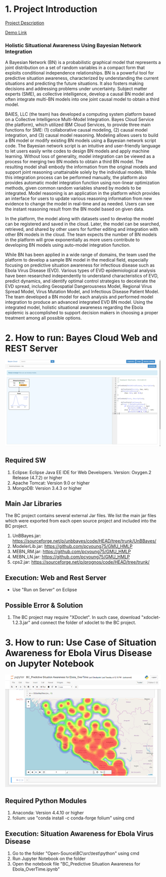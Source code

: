 # 1. Project Introduction 

[Project Description](Project%20Description.md)

[Demo Link](http://169.60.94.50:8080/BC/)

### Holistic Situational Awareness Using Bayesian Network Integration

A Bayesian Network (BN) is a probabilistic graphical model that represents a joint distribution on a set of random variables in a compact form that exploits conditional independence relationships. BN is a powerful tool for predictive situation awareness, characterized by understanding the current situations and predicting the future situations. It also fosters making decisions and addressing problems under uncertainty. Subject matter experts (SME), as collective intelligence, develop a causal BN model and often integrate multi-BN models into one joint causal model to obtain a third model. 

BAIES, LLC (the team) has developed a computing system platform based on a Collective Intelligence Multi-Model Integration. Bayes Cloud Service (the platform), which utilized IBM Cloud Services, to provide three main functions for SME: (1) collaborative causal modeling, (2) causal model integration, and (3) causal model reasoning. Modeling allows users to build a BN model or modify existing BN models using a Bayesian network script code. The Bayesian network script is an intuitive and user-friendly language to let users easily write codes to design BN models and apply machine learning. Without loss of generality, model integration can be viewed as a process for merging two BN models to obtain a third BN model. The resulting model shall embody the information from the original models and support joint reasoning unattainable solely by the individual models. While this integration process can be performed manually, the platform also provides automatic model integration function using non-linear optimization methods, given common random variables shared by models to be integrated. Model reasoning is an application in the platform which provides an interface for users to update various reasoning information from new evidence to change the model in real-time and as needed. Users can see the instant reasoning result from the BN model based on given data. 

In the platform, the model along with datasets used to develop the model can be registered and saved in the cloud. Later, the model can be searched, retrieved, and shared by other users for further editing and integration with other BN models in the cloud. The team expects the number of BN models in the platform will grow exponentially as more users contribute to developing BN models using auto-model integration function. 

While BN has been applied in a wide range of domains, the team used the platform to develop a sample BN model in the medical field, especially focusing on predictive situation awareness for infectious disease such as Ebola Virus Disease (EVD).  Various types of EVD epidemiological analysis have been researched independently to understand characteristics of EVD, predict dynamics, and identify optimal control strategies to decelerate the EVD spread, including Geospatial Dangerousness Model, Regional Virus Spread Model, Virus Mutation Model, and Infectious Disease Patient Model. The team developed a BN model for each analysis and performed model integration to produce an advanced integrated EVD BN model. Using the integrated model, holistic situational awareness regarding the Ebola epidemic is accomplished to support decision makers in choosing a proper treatment among all possible options.


# 2. How to run: Bayes Cloud Web and REST Server
![Bayes Cloud](doc/img/BC%20v2.PNG)

## Required SW
1. Eclipse: Eclipse Java EE IDE for Web Developers. Version: Oxygen.2 Release (4.7.2) or higher
2. Apache Tomcat: Version 9.0 or higher
3. MongoDB: Version  3.4.3 or higher

## Main Jar Libraries
The BC project contains several external Jar files. We list the main jar files which were exported from each open source project and included into the BC project.
	
1. UnBBayes.jar: https://sourceforge.net/p/unbbayes/code/HEAD/tree/trunk/UnBBayes/
2. ModelerLib.jar:  https://github.com/pcyoung75/GMU_HMLP
3. MEBN_RM.jar: https://github.com/pcyoung75/GMU_HMLP
4. MEBN_LN.jar: https://github.com/pcyoung75/GMU_HMLP
5. cps2.jar: https://sourceforge.net/p/prognos/code/HEAD/tree/trunk/

## Execution: Web and Rest Server
- Use "Run on Server" on Eclipse

## Possible Error & Solution 
1. The BC project may require "XDoclet". In such case, download "xdoclet-1.2.3.jar" and connect the folder of xdoclet to the BC project.


# 3. How to run: Use Case of Situation Awareness for Ebola Virus Disease on Jupyter Notebook
![Situation Awareness for Ebola Virus Disease](doc/img/Situation%20Awareness%20for%20Ebola%20Virus%20Disease.PNG)

## Required Python Modules
1. Anaconda: Version  4.4.10 or higher
2. folium: use "conda install -c conda-forge folium" using cmd

## Execution: Situation Awareness for Ebola Virus Disease
1. Go to the folder "Open-Source\BC\src\test\python" using cmd
2. Run Jupyter Notebook on the folder
3. Open the notebook file "BC_Predictive Situation Awareness for Ebola_OverTime.ipynb"
